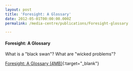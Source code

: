 ```yaml
---
layout: post
title: 'Foresight: A Glossary'
date: 2012-05-01T00:00:00.000Z
permalink: /media-centre/publications/Foresight-glossary

---
```




#### Foresight: A Glossary

What is a "black swan"? What are "wicked problems"?    

[Foresight: A Glossary (4MB)](/files/media-centre/publications/csf-csc_foresight--a-glossary.pdf){:target="_blank"}
